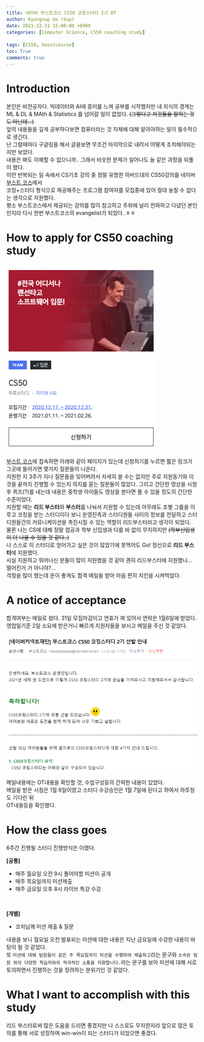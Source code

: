 ```yaml
---
title: 네이버 부스트코스 CS50 코칭스터디 2기 OT
author: Kyungsup Go (Sup)
date: 2021-12-31 15:00:00 +0900
categories: [Computer Science, CS50 coaching study]

tags: [CS50, boostcourse]
toc: True
comments: true
---
```



# Introduction 

본인은 비전공자다. 빅데이터와 AI에 흥미를 느껴 공부를 시작했지만 내 지식의 경계는 ML & DL & MAth & Statistics 를 넘어갈 일이 없었다. ~~(그렇다고 저것들을 잘하는 것도 아닌데...)~~ <br>
앞의 내용들을 깊게 공부하다보면 컴퓨터라는 것 자체에 대해 알아야하는 일이 필수적으로 생긴다.<br>난 그럴때마다 구글링을 해서 글을보면 무조건 마지막으로 내려서 어떻게 조치해야되는지만 보았다.<br>내용은 봐도 이해할 수 없으니까.. 그래서 비슷한 문제가 일어나도 늘 같은 과정을 되풀이 했다. <br> 이런 반복되는 일 속에서 CS기초 강의 중 정말 유명한 하버드대의 CS50강의를 네이버 [부스트 코스](https://www.boostcourse.org/)에서<br>코칭+스터디 형식으로 제공해주는 프로그램 참여자를 모집중에 있어 절대 놓칠 수 없다는 생각으로 지원했다.<br>평소 부스트코스에서 제공되는 강의를 많이 참고하고 주위에 널리 전파하고 다녔던 본인인지라 다시 한번 부스트코스의 evangelist가 되었다..ㅎㅎ<br>


# How to apply for CS50 coaching study
![접수](/assets/img/class/cs50/ot/1.png)<br><br>
[부스트 코스](https://www.boostcourse.org/)에 접속하면 아래와 같이 페이지가 있는데 신청하기를 누르면 짧은 링크가 그곳에 들어가면 몇가지 질문들이 나온다.<br>
지원한 지 3주가 지나 질문들을 잊어버려서 자세히 쓸 수는 없지만 주로 지원동기와 이것을 끝까지 진행할 수 있는지 의지를 묻는 질문들이 많았다. 그리고 간단한 영상을 시청 후 퀴즈(?)를 내는데 내용은 중학생 아이들도 영상을 본다면 풀 수 있을 정도의 간단한 수준이었다.<br>
지원할 때는 **리드 부스터**와 **부스터**를 나눠서 지원할 수 있는데 아무래도 조별 그룹을 이루고 코칭을 받는 스터디이다 보니 운영진측과 스터디원들 사이의 정보를 전달하고 스터디원들간의 커뮤니케이션을 촉진시킬 수 있는 역할이 리드부스터라고 생각이 되었다. <br>물론 나는 CS에 대해 정말 컴공과 학부 신입생과 다를 바 없이 무지하지만 ~~(학부신입생이 더 나을 수 있을 것 같다..)~~ <br>나 스스로 이 스터디로 얻어가고 싶은 것이 많았기에 못먹어도 Go! 정신으로 **리드 부스터**에 지원했다.<br>사실 지원하고 뛰어나신 분들이 많이 지원했을 것 같아 괜히 리드부스터에 지원했나... 떨어진거 거 아니야?...<br>걱정을 많이 했는데 운이 좋게도 합격 메일을 받아 마음 편히 <kbd>치킨</kbd>을 시켜먹었다. 
<br>

# A notice of acceptance

합격여부는 메일로 왔다. 31일 모집마감이고 연휴가 껴 있어서 연락은 1월6일에 받았다.<br>
영업일기준 2일 소요에 받은거니 빠르게 지원자들을 보시고 메일을 주신 것 같았다.

![acceptance-mail](/assets/img/class/cs50/ot/2.png)
  
메일내용에는 OT내용을 확인할 것, 수업구성등의 간략한 내용이 있었다.<br>메일을 받은 시점은 1월 6일이였고 스터디 수강승인은 1월 7일에 된다고 하여서 하루정도 기다린 뒤 <br>OT내용등을 확인했다.

# How the class goes

6주간 진행될 스터디 진행방식은 이랬다. 

**[공통]**
- 매주 월요일 오전 9시 풀어야할 미션이 공개
- 매주 목요일까지 미션제출
- 매주 금요일 오후 8시 라이브 특강 수강
<br>

**[개별]**
- 코치님께 미션 제출 & 질문

내용을 보니 월요일 오전 발표되는 미션에 대한 내용은 지난 금요일에 수강한 내용이 바탕이 될 것 같았다.<br>또 `미션에 대해 팀원들이 같은 주 목요일까지 미션을 수행하여 제출하고`라는 문구와 `소속된 팀원 외의 다양한 학습자와의 적극적인 소통을 지향합니다.`라는 문구를 보아 미션에 대해 서로 토의하면서 진행하는 것을 장려하는 분위기인 것 같았다.
<br>

# What I want to accomplish with this study

리드 부스터로써 많은 도움을 드리면 좋겠지만 나 스스로도 무지한지라 앞으로 많은 토의를 통해 서로 성장하며 win-win이 되는 스터디가 되었으면 좋겠다.